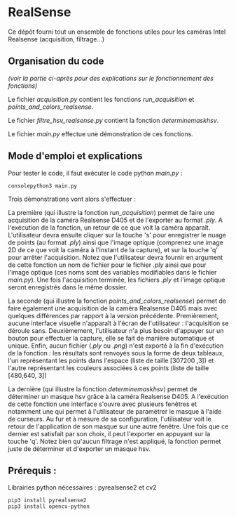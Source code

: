 # RealSense

Ce dépôt fourni tout un ensemble de fonctions utiles pour les caméras Intel Realsense (acquisition, filtrage...)

## Organisation du code
*(voir la partie ci-après pour des explications sur le fonctionnement des fonctions)*

Le fichier *acquisition.py* contient les fonctions *run_acquisition* et *points_and_colors_realsense*.

Le fichier *filtre_hsv_realsense.py* contient la fonction *determinemaskhsv*.

Le fichier *main.py* effectue une démonstration de ces fonctions.

## Mode d'emploi et explications

Pour tester le code, il faut exécuter le code python *main.py* :

```
consolepython3 main.py
```

Trois démonstrations vont alors s'effectuer :

La première (qui illustre la fonction *run_acquisition*) permet de faire une acquisition de la caméra Realsense D405 et de l'exporter au format *.ply*. A l'exécution de la fonction, un retour de ce que voit la caméra apparaît. L'utilisateur devra ensuite cliquer sur la touche 's' pour enregistrer le nuage de points (au format *.ply*) ainsi que l'image optique (comprenez une image 2D de ce que voit la caméra à l'instant de la capture), et sur la touche 'q' pour arrêter l'acquisition. Notez que l'utilisateur devra fournir en argument de cette fonction un nom de fichier pour le fichier *.ply* ainsi que pour l'image optique (ces noms sont des variables modifiables dans le fichier *main.py*). Une fois l'acquisition terminée, les fichiers *.ply* et l'image optique seront enregistrés dans le même dossier.

La seconde (qui illustre la fonction *points_and_colors_realsense*) permet de faire également une acquisition de la caméra Realsense D405 mais avec quelques différences par rapport à la version précédente. Premièrement, aucune interface visuelle n'apparaît à l'écran de l'utilisateur : l'acquisition se déroule sans. Deuxièmement, l'utilisateur n'a plus besoin d'appuyer sur un bouton pour effectuer la capture, elle se fait de manière automatique et unique. Enfin, aucun fichier (*.ply* ou *.png*) n'est exporté à la fin d'exécution de la fonction : les résultats sont renvoyés sous la forme de deux tableaux, l'un représentant les points dans l'espace (liste de taille [307200 ,3]) et l'autre représentant les couleurs associées à ces points (liste de taille [480,640, 3])  

La dernière (qui illustre la fonction *determinemaskhsv*) permet de déterminer un masque hsv grâce à la caméra Realsense D405. A l'exécution de cette fonction une interface s'ouvre avec plusieurs fenêtres et notamment une qui permet à l'utilisateur de paramétrer le masque à l'aide de curseurs. Au fur et à mesure de sa configuration, l'utilisateur voit le retour de l'application de son masque sur une autre fenêtre. Une fois que ce dernier est satisfait par son choix, il peut l'exporter en appuyant sur la touche 'q'. Notez bien qu'aucun filtrage n'est appliqué, la fonction permet juste de déterminer et d'exporter un masque hsv.

## Prérequis :
Librairies python nécessaires : pyrealsense2 et cv2
```console
pip3 install pyrealsense2
pip3 install opencv-python
```
